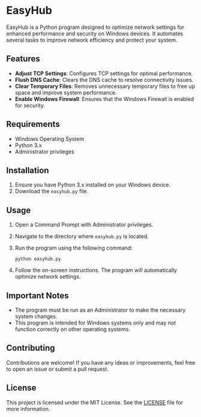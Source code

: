 # EasyHub

EasyHub is a Python program designed to optimize network settings for enhanced performance and security on Windows devices. It automates several tasks to improve network efficiency and protect your system.

## Features

- **Adjust TCP Settings**: Configures TCP settings for optimal performance.
- **Flush DNS Cache**: Clears the DNS cache to resolve connectivity issues.
- **Clear Temporary Files**: Removes unnecessary temporary files to free up space and improve system performance.
- **Enable Windows Firewall**: Ensures that the Windows Firewall is enabled for security.

## Requirements

- Windows Operating System
- Python 3.x
- Administrator privileges

## Installation

1. Ensure you have Python 3.x installed on your Windows device.
2. Download the `easyhub.py` file.

## Usage

1. Open a Command Prompt with Administrator privileges.
2. Navigate to the directory where `easyhub.py` is located.
3. Run the program using the following command:

   ```
   python easyhub.py
   ```

4. Follow the on-screen instructions. The program will automatically optimize network settings.

## Important Notes

- The program must be run as an Administrator to make the necessary system changes.
- This program is intended for Windows systems only and may not function correctly on other operating systems.

## Contributing

Contributions are welcome! If you have any ideas or improvements, feel free to open an issue or submit a pull request.

## License

This project is licensed under the MIT License. See the [LICENSE](LICENSE) file for more information.